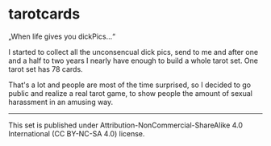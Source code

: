 # tarotcards

„When life gives you dickPics...“ 

I started to collect all the unconsencual dick pics, 
send to me and after one and a half to two years I nearly have enough to build a whole tarot set. 
One tarot set has 78 cards. 

That's a lot and people are most of the time surprised, 
so I decided to go public and realize a real tarot game, 
to show people the amount of sexual harassment in an amusing way.

----------------------

This set is published under Attribution-NonCommercial-ShareAlike 4.0 International (CC BY-NC-SA 4.0) license.
